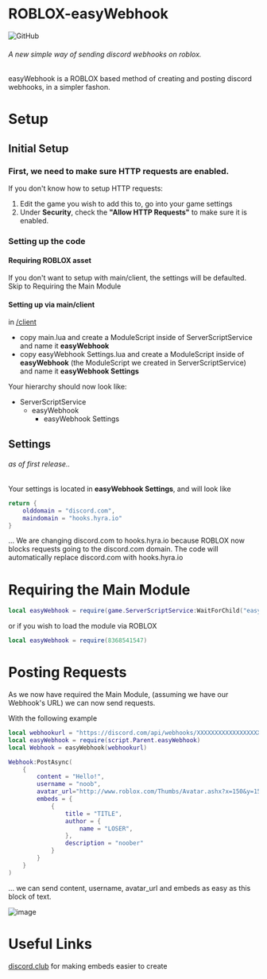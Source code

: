 # ROBLOX-easyWebhook

![GitHub](https://img.shields.io/github/license/luaexception/ROBLOX-easyWebhook)

###### *A new simple way of sending discord webhooks on roblox.*

easyWebhook is a ROBLOX based method of creating and posting discord webhooks, in a simpler fashon.

# Setup
## Initial Setup
### First, we need to make sure HTTP requests are enabled.

If you don't know how to setup HTTP requests:
1. Edit the game you wish to add this to, go into your game settings
2. Under **Security**, check the **"Allow HTTP Requests"** to make sure it is enabled.

### Setting up the code
#### Requiring ROBLOX asset
If you don't want to setup with main/client, the settings will be defaulted.
Skip to Requiring the Main Module

#### Setting up via main/client

in [/client](https://github.com/luaexception/ROBLOX-easyWebhook/tree/main/client)
- copy main.lua and create a ModuleScript inside of ServerScriptService and name it **easyWebhook**
- copy easyWebhook Settings.lua and create a ModuleScript inside of **easyWebhook** (the ModuleScript we created in ServerScriptService) and name it **easyWebhook Settings**

Your hierarchy should now look like:
- ServerScriptService
   - easyWebhook
      - easyWebhook Settings
## Settings
###### as of first release..
Your settings is located in **easyWebhook Settings**, and will look like
```lua
return {
	olddomain = "discord.com",
	maindomain = "hooks.hyra.io"
}
```
... We are changing discord.com to hooks.hyra.io because ROBLOX now blocks requests going to the discord.com domain.
The code will automatically replace discord.com with hooks.hyra.io

# Requiring the Main Module

```lua
local easyWebhook = require(game.ServerScriptService:WaitForChild("easyWebhook"))
```

or if you wish to load the module via ROBLOX

```lua
local easyWebhook = require(8368541547)
```

# Posting Requests
As we now have required the Main Module, (assuming we have our Webhook's URL) we can now send requests.

With the following example
```lua
local webhookurl = "https://discord.com/api/webhooks/XXXXXXXXXXXXXXXXXX/XXXXXXXXXXXXXXXXXXXXXXXXXXXXXXXXXXXXXXXX"
local easyWebhook = require(script.Parent.easyWebhook)
local Webhook = easyWebhook(webhookurl)

Webhook:PostAsync(
	{
		content = "Hello!",
		username = "noob",
		avatar_url="http://www.roblox.com/Thumbs/Avatar.ashx?x=150&y=150&Format=Png&username=lua_exception",
		embeds = {
			{
				title = "TITLE",
				author = {
					name = "LOSER",
				},
				description = "noober"
			}
		}
	}
)
```
... we can send content, username, avatar_url and embeds as easy as this block of text.

![image](https://user-images.githubusercontent.com/38384052/147421099-8e1079a8-331b-4971-a224-9c6491f6d374.png)

# Useful Links
[discord.club](https://discord.club/dashboard) for making embeds easier to create
